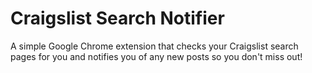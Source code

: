 # Craigslist Search Notifier

A simple Google Chrome extension that checks your 
Craigslist search pages for you and notifies you of any new posts so you don't
miss out!

